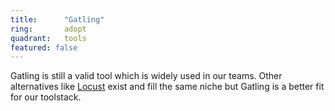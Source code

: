 ```yaml
---
title:      "Gatling"
ring:       adopt
quadrant:   tools
featured: false
---
```


Gatling is still a valid tool which is widely used in our teams.
Other alternatives like [Locust](https://locust.io/) exist and fill the same niche but Gatling is a better fit for our toolstack.
